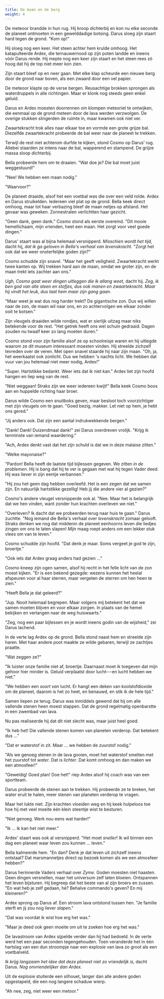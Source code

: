 ```yaml
---
title: De maan en de berg
weight: 4
---
```


De meteoor brandde in hun rug. Hij kroop dichterbij en kon nu elke seconde de planeet ontmoeten in een gewelddadige botsing. Darus sloeg zijn staart hard tegen de grond. "Kom op!"

Hij sloeg nog een keer. Het steen achter hem krulde omhoog. Het katapulteerde Ardex, die ternauwernood op zijn poten landde en ineens vóór Darus rende. Hij mepte nog een keer zijn staart en het steen rees zó hoog dat hij de top niet meer kon zien.

Zijn staart bleef op en neer gaan. Met elke klap scheurde een nieuwe berg door de grond naar boven, als een zwaard door een vel papier.

De meteoor klapte op de verse bergen. Reusachtige brokken sprongen als waterdruppels in alle richtingen. Maar er klonk nog steeds geen enkel geluid.

Darus en Ardex moesten doorrennen om klompen meteoriet te ontwijken, die eenmaal op de grond meteen door de lava werden verzwolgen. De overige stukken slingerden de ruimte in, maar kwamen ook niet ver.

Zwaartekracht trok alles naar elkaar toe en vormde een grote grijze bal. Diezelfde zwaartekracht probeerde de bal weer naar de planeet te trekken.

Terwijl de rest niet achterom durfde te kijken, stond Cosmo op Darus’ rug. Allebei staarden ze intens naar de bal, wapperend en stampend. De grijze massa sloop dichterbij.

Bella probeerde hem om te draaien. "Wat doe je? Die bal moet juist weggestuurd!"

"Nee! We hebben een maan nodig."

"Waarvoor?"

De planeet draaide, alsof het een voetbal was die over een veld rolde. Ardex en Darus struikelden. Iedereen viel plat op de grond. Bella keek direct omhoog, maar tot haar verbazing bleef de maan netjes op afstand. Het gevaar was geweken. Zonnestralen verlichtten haar gezicht.

"Geen dank, geen dank." Cosmo stond als eerste overeind. "Dit mooie hemellichaam, mijn vrienden, heet een maan. Het zorgt voor veel goede dingen."

Darus' staart was al bijna helemaal versnipperd. _Misschien wordt het tijd,_ dacht hij, _dat ik ga geloven in Bella's verhaal van levenskracht._ "Zorgt het ook dat we weer onsterfelijke goden zijn?"

Cosmo schudde zijn snavel. "Maar het geeft veiligheid. Zwaartekracht werkt twee kanten op. Wij trekken hard aan de maan, omdat we groter zijn, en de maan trekt iets zachter aan ons."

_Ugh, Cosmo gaat weer dingen uitleggen die ik allang weet,_ dacht hij. _Zeg, ik ben god van alle steen en stofjes, dus ook manen en zwaartekracht. Maar hij vindt het leuk, dus laat hem maar zijn gang gaan._

"Maar weet je wat dus nog harder trekt? De gigantische zon. Dus wij willen naar de zon, de maan wil naar ons, en zo achtervolgen we elkaar zonder ooit te botsen."

Zijn vleugels draaiden wilde rondjes, wat er sierlijk uitzag maar niks betekende voor de rest. "Het getrek heeft ons wel schuin gedraaid. Dagen zouden nu twaalf keer zo lang moeten duren."

Cosmo stond voor zijn familie alsof ze op schoolreisje waren en hij uitlegde waarom ze dit museum interessant moesten vinden. Hij streelde zichzelf tevreden over de veren. Met open snavel staarde hij naar zijn maan. "Oh, ja, het weerkaatst ook zonlicht. Dus we hebben 's nachts licht. We hebben dat vuur van jou helemaal niet meer nodig, Ardex!"

"Super. Hartstikke bedankt. Weer iets dat ik niet kan." Ardex liet zijn hoofd hangen en liep weg van de rest.

"Niet weggaan! Straks zijn we weer iedereen kwijt!" Bella keek Cosmo boos aan en huppelde richting haar broer. 

Darus wilde Cosmo een snuitboks geven, maar besloot toch voorzichtiger met zijn vleugels om te gaan. "Goed bezig, makker. Let niet op hem, je hebt ons gered."

"Jij anders ook. Dat zijn een aantal indrukwekkende bergen."

"Dank! Dank! Duizendmaal dank!" zei Darus overdreven vrolijk. "Krijg ik tenminste van iemand waardering."

"Ach, Ardex denkt vast dat het zijn schuld is dat we in deze malaise zitten."

"Welke mayonaise?"

"Pardon! Bella heeft de laatste tijd bijlessen gegeven. We zitten *in de problemen*. Hij is bang dat hij te ver is gegaan met wat hij tegen Vader deed. Hij was liever in zijn eentje verbannen."

"Hij zou het geen dag hebben overleefd. Het is een zegen dat we samen zijn. En natuurlijk hartstikke gezellig! Heb jij die andere vier al gezien?"

Cosmo's andere vleugel versnipperde ook al. "Nee. Maar het is belangrijk dat we hen vinden, want zonder hun krachten overleven we niet."

"Overleven? Ik dacht dat we probeerden terug naar huis te gaan." Darus zuchtte. "Nog iemand die Bella's verhaal over *levenskracht* zomaar gelooft. Straks denken we nog dat middenin de planeet eenhoorns leven die liedjes zingen om ons te laten slapen! *Mijn* maag roept anders om een lekker stuk vlees om van te leven."

Cosmo schudde zijn hoofd. "Dat denk je maar. Soms vergeet je god te zijn, broertje."

"Ook iets dat Ardex graag anders had gezien ..."

Cosmo kneep zijn ogen samen, alsof hij recht in het felle licht van de zon moest kijken. "Er is een bekend gezegde: wezens kunnen het heelal afspeuren voor al haar sterren, maar vergeten de sterren om hen heen te zien."

"Heeft Bella je dat geleerd?"

"Jup. Nooit helemaal begrepen. Maar volgens mij betekent het dat we samen moeten blijven en voor elkaar zorgen. In plaats van de hemel bekijken en verlangen naar de weg huiswaarts."

"Zeg, nog een paar bijlessen en je wordt ineens godin van de wijsheid," zei Darus lachend.

In de verte lag Ardex op de grond. Bella stond naast hem en streelde zijn haren. Met haar andere poot maakte ze wilde gebaren, terwijl ze zachtjes praatte.

"Wat zeggen ze?"

"Ik luister onze familie niet af, broertje. Daarnaast moet ik toegeven dat mijn gehoor hier minder is. Geluid verplaatst door lucht---en lucht hebben we niet."

"We hebben een _soort van_ lucht. Er hangt een deken van koolstofdioxide om de planeet, daarom is het zo heet, en benauwd, en stik ik de hele tijd."

Samen liepen ze terug. Darus was inmiddels gewend dat hij om alle vallende stenen heen moest stappen. Dat de grond regelmatig openbarstte in een zwembad van lava.

Nu pas realiseerde hij dat dit niet slecht was, maar juist heel goed.

"Ik heb het! Die vallende stenen komen van planeten verderop. Dat betekent dus ..."

"Dat er waterstof in zit. Maar ... we hebben de zuurstof nodig."

"Als we genoeg stenen in de lava gooien, moet het waterstof smelten met het zuurstof tot _water_. Dat is _lichter_. Dat komt omhoog en dan maken we een atmosfeer!"

"Geweldig! Goed plan! Doe het!" riep Ardex alsof hij coach was van een sportteam.

Darus probeerde de stenen aan te trekken. Hij probeerde ze te breken, het water eruit te halen, meer stenen van planeten verderop te vragen.

Maar het lukte niet. Zijn krachten vloeiden weg en hij keek hulpeloos toe hoe hij met veel moeite één klein steentje wist te besturen.

"Niet genoeg. Werk nou eens wat harder!"

"Ik ... ik kan het niet meer."

Ardex' staart was ook al versnipperd. "Het moet _sneller_! Ik wil binnen een dag een planeet waar leven zou kunnen ... leven."

Bella kalmeerde hem. "En dan? Denk je dat leven uit zichzelf ineens ontstaat? Dat marsmannetjes direct op bezoek komen als we een atmosfeer hebben?"

Darus herinnerde Vaders verhaal over _Zyme_. Goden moesten niet haasten. Geen dingen versnellen, maar het universum zelf laten bloeien. Ontspannen het leven bijsturen. Hij begreep dat het beste van al zijn broers en zussen. "En wat heb je zelf gedaan, hè? Behalve commando's geven? En mij kleineren?"

Ardex sprong op Darus af. Een stroom lava ontstond tussen hen. "Je familie sterft en jij zou nog liever _slapen_."

"Dat was voordat ik wist hoe erg het was."

"Maar je deed ook geen moeite om uit te zoeken hoe erg het was."

De lavastroom van Ardex sijpelde verder dan hij had bedoeld. In de verte werd het een paar seconden tegengehouden. Toen veranderde het in één hartslag van een dun stroompje naar een explosie van lava zo groot als een voetbalveld.

_Ik krijg langzaam het idee dat deze planeet niet zo vriendelijk is,_ dacht Darus. _Nog onvriendelijker dan Ardex._

Uit de explosie stuiterde een silhouet, langer dan alle andere goden opgestapeld, die een nog langere schaduw wierp.

"Ah nee, zeg, niet weer een metoor."